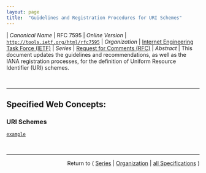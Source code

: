 ```yaml
---
layout: page
title:  "Guidelines and Registration Procedures for URI Schemes"
---
```


| *Canonical Name* | RFC 7595
| *Online Version* | [`http://tools.ietf.org/html/rfc7595`](http://tools.ietf.org/html/rfc7595)
| *Organization* | [Internet Engineering Task Force (IETF)](..  "List of specification series by this organization")
| *Series* | [Request for Comments (RFC)](.  "List of specifications in this series")
| *Abstract* | This document updates the guidelines and recommendations, as well as the IANA registration processes, for the definition of Uniform Resource Identifier (URI) schemes.

<br/>
<hr/>

## Specified Web Concepts:

### URI Schemes

[`example`](/concepts/uri-scheme/example "There is a need for a scheme name that can be used for examples in documentation without fear of conflicts with current or future actual schemes. The scheme &#34;example&#34; is hereby registered as a 'permanent' scheme for that purpose.")



<br/>
<hr/>

<p style="text-align: right">Return to ( <a href="./">Series</a> | <a href="../">Organization</a> | <a href="../../">all Specifications</a> )</p>